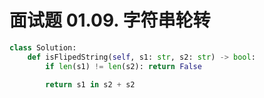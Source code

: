# 面试题 01.09. 字符串轮转

```python
class Solution:
    def isFlipedString(self, s1: str, s2: str) -> bool:
        if len(s1) != len(s2): return False

        return s1 in s2 + s2
```

